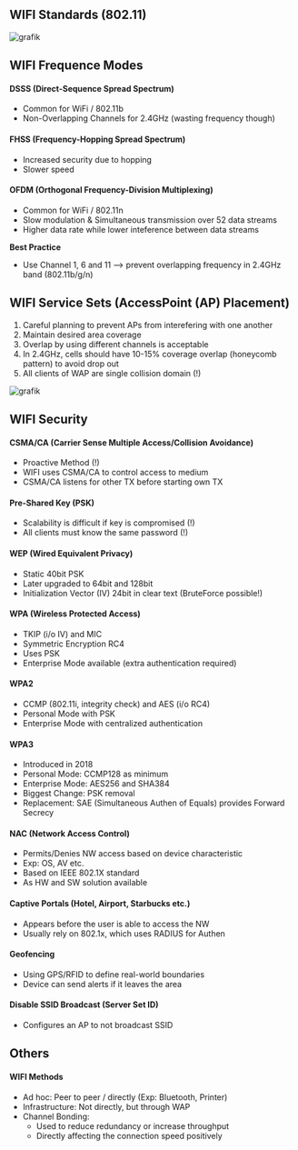 ## WIFI Standards (802.11)

![grafik](https://user-images.githubusercontent.com/84674087/132377369-bd5976eb-bf94-4c42-8aaf-4519eaf1b197.png)

## WIFI Frequence Modes

#### DSSS (Direct-Sequence Spread Spectrum)
- Common for WiFi / 802.11b
- Non-Overlapping Channels for 2.4GHz (wasting frequency though)

#### FHSS (Frequency-Hopping Spread Spectrum)
- Increased security due to hopping
- Slower speed

#### OFDM (Orthogonal Frequency-Division Multiplexing)
- Common for WiFi / 802.11n
- Slow modulation & Simultaneous transmission over 52 data streams
- Higher data rate while lower inteference between data streams

**Best Practice**
- Use Channel 1, 6 and 11 --> prevent overlapping frequency in 2.4GHz band (802.11b/g/n)


## WIFI Service Sets (AccessPoint (AP) Placement)
1. Careful planning to prevent APs from interefering with one another
2. Maintain desired area coverage
3. Overlap by using different channels is acceptable
4. In 2.4GHz, cells should have 10-15% coverage overlap (honeycomb pattern) to avoid drop out
5. All clients of WAP are single collision domain (!)

![grafik](https://user-images.githubusercontent.com/84674087/132377632-ccfb4791-db78-464e-b381-c2a7e885998a.png)


## WIFI Security

#### CSMA/CA (Carrier Sense Multiple Access/Collision Avoidance)
- Proactive Method (!)
- WIFI uses CSMA/CA to control access to medium
- CSMA/CA listens for other TX before starting own TX

#### Pre-Shared Key (PSK)
- Scalability is difficult if key is compromised (!)
- All clients must know the same password (!)

#### WEP (Wired Equivalent Privacy)
- Static 40bit PSK
- Later upgraded to 64bit and 128bit
- Initialization Vector (IV) 24bit in clear text (BruteForce possible!)

#### WPA (Wireless Protected Access)
- TKIP (i/o IV) and MIC
- Symmetric Encryption RC4
- Uses PSK
- Enterprise Mode available (extra authentication required)

#### WPA2
- CCMP (802.11i, integrity check) and AES (i/o RC4)
- Personal Mode with PSK
- Enterprise Mode with centralized authentication

#### WPA3
- Introduced in 2018
- Personal Mode: CCMP128 as minimum
- Enterprise Mode: AES256 and SHA384
- Biggest Change: PSK removal
- Replacement: SAE (Simultaneous Authen of Equals) provides Forward Secrecy

#### NAC (Network Access Control)
- Permits/Denies NW access based on device characteristic
- Exp: OS, AV etc.
- Based on IEEE 802.1X standard
- As HW and SW solution available

#### Captive Portals (Hotel, Airport, Starbucks etc.)
- Appears before the user is able to access the NW
- Usually rely on 802.1x, which uses RADIUS for Authen

#### Geofencing
- Using GPS/RFID to define real-world boundaries
- Device can send alerts if it leaves the area

#### Disable SSID Broadcast (Server Set ID)
- Configures an AP to not broadcast SSID


## Others

#### WIFI Methods 
- Ad hoc: Peer to peer / directly (Exp: Bluetooth, Printer)
- Infrastructure: Not directly, but through WAP
- Channel Bonding: 
   - Used to reduce redundancy or increase throughput
   - Directly affecting the connection speed positively
